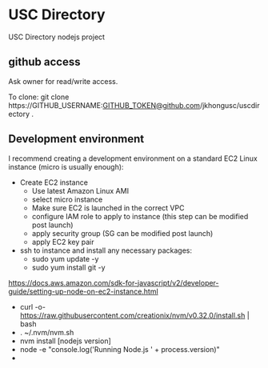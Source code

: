 # USC Directory
USC Directory nodejs project


## github access
Ask owner for read/write access.  

To clone:
git clone https://GITHUB_USERNAME:GITHUB_TOKEN@github.com/jkhongusc/uscdirectory .


## Development environment
I recommend creating a development environment on a standard EC2 Linux instance (micro is usually enough):
- Create EC2 instance 
  - Use latest Amazon Linux AMI
  - select micro instance
  - Make sure EC2 is launched in the correct VPC
  - configure IAM role to apply to instance (this step can be modified post launch)
  - apply security group (SG can be modified post launch)
  - apply EC2 key pair
- ssh to instance and install any necessary packages:
  - sudo yum update -y
  - sudo yum install git -y 

https://docs.aws.amazon.com/sdk-for-javascript/v2/developer-guide/setting-up-node-on-ec2-instance.html
  - curl -o- https://raw.githubusercontent.com/creationix/nvm/v0.32.0/install.sh | bash
  - . ~/.nvm/nvm.sh
  - nvm install [nodejs version]
  - node -e "console.log('Running Node.js ' + process.version)"
  - 



  
